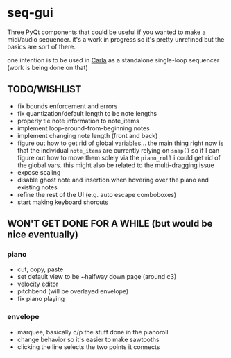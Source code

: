 seq-gui
=======

Three PyQt components that could be useful if you wanted to make a midi/audio sequencer. it's a work in progress so it's pretty unrefined but the basics are sort of there. 

one intention is to be used in [Carla](https://github.com/falkTX/Carla) as a standalone single-loop sequencer (work is being done on that)

TODO/WISHLIST
-------------
* fix bounds enforcement and errors
* fix quantization/default length to be note lengths
* properly tie note information to note_items
* implement loop-around-from-beginning notes
* implement changing note length (front and back)
* figure out how to get rid of global variables... the main thing right now is that the individual `note_items` are currently relying on `snap()` so if I can figure out how to move them solely via the `piano_roll` i could get rid of the global vars. this might also be related to the multi-dragging issue
* expose scaling
* disable ghost note and insertion when hovering over the piano and existing notes
* refine the rest of the UI (e.g. auto escape comboboxes)
* start making keyboard shorcuts

WON'T GET DONE FOR A WHILE (but would be nice eventually)
---------------------------------------------------------
### piano
* cut, copy, paste
* set default view to be ~halfway down page (around c3)
* velocity editor
* pitchbend (will be overlayed envelope)
* fix piano playing

### envelope
* marquee, basically c/p the stuff done in the pianoroll
* change behavior so it's easier to make sawtooths
* clicking the line selects the two points it connects
